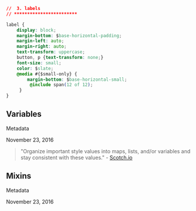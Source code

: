 ```css
//  3. labels
// ************************

label {
    display: block;
    margin-bottom: $base-horizontal-padding;
    margin-left: auto;
    margin-right: auto;
    text-transform: uppercase;
    button, p {text-transform: none;}
    font-size: small;
    color: $slate;
    @media #{$small-only} {
        margin-bottom: $base-horizontal-small;
         @include span(12 of 12);
     }
}
```
<div class="styleguide fabricate">

<section>
<h1>Variables</h1>
<div class="meta meta_article">
<p>Metadata</p>
<p class="meta_right">November 23, 2016</p>
</div>
<blockquote>
"Organize important style values into maps, lists, and/or variables and stay consistent with these values."
<span>- <a href="https://scotch.io/tutorials/aesthetic-sass-3-typography-and-vertical-rhythm" alt="Scotch.io">Scotch.io</a></span>
</blockquote>
<p data-height="1800" data-theme-id="light" data-slug-hash="bBWJKL" data-default-tab="css" data-user="painteractive" data-embed-version="2" data-pen-title="variables" class="codepen"></p>
<script async src="https://production-assets.codepen.io/assets/embed/ei.js"></script>
</section>

<section>
<h1>Mixins</h1>
<div class="meta meta_article">
<p>Metadata</p>
<p class="meta_right">November 23, 2016</p>
</div>
<p data-height="4000" data-theme-id="light" data-slug-hash="qqroYw" data-default-tab="css" data-user="painteractive" data-embed-version="2" data-pen-title="mixins" class="codepen"></p>
<script async src="https://production-assets.codepen.io/assets/embed/ei.js"></script>
</section>

</div>
